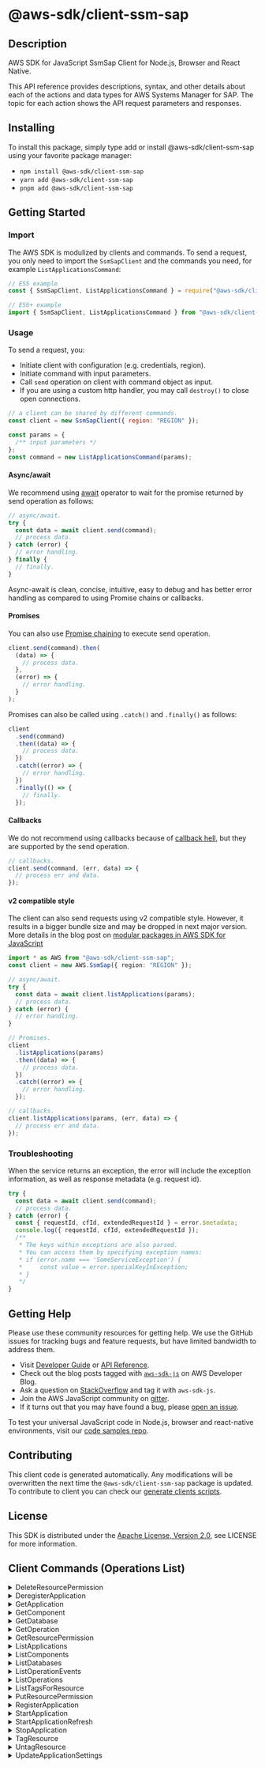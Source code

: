 <!-- generated file, do not edit directly -->

# @aws-sdk/client-ssm-sap

## Description

AWS SDK for JavaScript SsmSap Client for Node.js, Browser and React Native.

<p>This API reference provides descriptions, syntax, and other details about each of the
actions and data types for AWS Systems Manager for SAP. The topic for each action shows
the API request parameters and responses. </p>

## Installing

To install this package, simply type add or install @aws-sdk/client-ssm-sap
using your favorite package manager:

- `npm install @aws-sdk/client-ssm-sap`
- `yarn add @aws-sdk/client-ssm-sap`
- `pnpm add @aws-sdk/client-ssm-sap`

## Getting Started

### Import

The AWS SDK is modulized by clients and commands.
To send a request, you only need to import the `SsmSapClient` and
the commands you need, for example `ListApplicationsCommand`:

```js
// ES5 example
const { SsmSapClient, ListApplicationsCommand } = require("@aws-sdk/client-ssm-sap");
```

```ts
// ES6+ example
import { SsmSapClient, ListApplicationsCommand } from "@aws-sdk/client-ssm-sap";
```

### Usage

To send a request, you:

- Initiate client with configuration (e.g. credentials, region).
- Initiate command with input parameters.
- Call `send` operation on client with command object as input.
- If you are using a custom http handler, you may call `destroy()` to close open connections.

```js
// a client can be shared by different commands.
const client = new SsmSapClient({ region: "REGION" });

const params = {
  /** input parameters */
};
const command = new ListApplicationsCommand(params);
```

#### Async/await

We recommend using [await](https://developer.mozilla.org/en-US/docs/Web/JavaScript/Reference/Operators/await)
operator to wait for the promise returned by send operation as follows:

```js
// async/await.
try {
  const data = await client.send(command);
  // process data.
} catch (error) {
  // error handling.
} finally {
  // finally.
}
```

Async-await is clean, concise, intuitive, easy to debug and has better error handling
as compared to using Promise chains or callbacks.

#### Promises

You can also use [Promise chaining](https://developer.mozilla.org/en-US/docs/Web/JavaScript/Guide/Using_promises#chaining)
to execute send operation.

```js
client.send(command).then(
  (data) => {
    // process data.
  },
  (error) => {
    // error handling.
  }
);
```

Promises can also be called using `.catch()` and `.finally()` as follows:

```js
client
  .send(command)
  .then((data) => {
    // process data.
  })
  .catch((error) => {
    // error handling.
  })
  .finally(() => {
    // finally.
  });
```

#### Callbacks

We do not recommend using callbacks because of [callback hell](http://callbackhell.com/),
but they are supported by the send operation.

```js
// callbacks.
client.send(command, (err, data) => {
  // process err and data.
});
```

#### v2 compatible style

The client can also send requests using v2 compatible style.
However, it results in a bigger bundle size and may be dropped in next major version. More details in the blog post
on [modular packages in AWS SDK for JavaScript](https://aws.amazon.com/blogs/developer/modular-packages-in-aws-sdk-for-javascript/)

```ts
import * as AWS from "@aws-sdk/client-ssm-sap";
const client = new AWS.SsmSap({ region: "REGION" });

// async/await.
try {
  const data = await client.listApplications(params);
  // process data.
} catch (error) {
  // error handling.
}

// Promises.
client
  .listApplications(params)
  .then((data) => {
    // process data.
  })
  .catch((error) => {
    // error handling.
  });

// callbacks.
client.listApplications(params, (err, data) => {
  // process err and data.
});
```

### Troubleshooting

When the service returns an exception, the error will include the exception information,
as well as response metadata (e.g. request id).

```js
try {
  const data = await client.send(command);
  // process data.
} catch (error) {
  const { requestId, cfId, extendedRequestId } = error.$metadata;
  console.log({ requestId, cfId, extendedRequestId });
  /**
   * The keys within exceptions are also parsed.
   * You can access them by specifying exception names:
   * if (error.name === 'SomeServiceException') {
   *     const value = error.specialKeyInException;
   * }
   */
}
```

## Getting Help

Please use these community resources for getting help.
We use the GitHub issues for tracking bugs and feature requests, but have limited bandwidth to address them.

- Visit [Developer Guide](https://docs.aws.amazon.com/sdk-for-javascript/v3/developer-guide/welcome.html)
  or [API Reference](https://docs.aws.amazon.com/AWSJavaScriptSDK/v3/latest/index.html).
- Check out the blog posts tagged with [`aws-sdk-js`](https://aws.amazon.com/blogs/developer/tag/aws-sdk-js/)
  on AWS Developer Blog.
- Ask a question on [StackOverflow](https://stackoverflow.com/questions/tagged/aws-sdk-js) and tag it with `aws-sdk-js`.
- Join the AWS JavaScript community on [gitter](https://gitter.im/aws/aws-sdk-js-v3).
- If it turns out that you may have found a bug, please [open an issue](https://github.com/aws/aws-sdk-js-v3/issues/new/choose).

To test your universal JavaScript code in Node.js, browser and react-native environments,
visit our [code samples repo](https://github.com/aws-samples/aws-sdk-js-tests).

## Contributing

This client code is generated automatically. Any modifications will be overwritten the next time the `@aws-sdk/client-ssm-sap` package is updated.
To contribute to client you can check our [generate clients scripts](https://github.com/aws/aws-sdk-js-v3/tree/main/scripts/generate-clients).

## License

This SDK is distributed under the
[Apache License, Version 2.0](http://www.apache.org/licenses/LICENSE-2.0),
see LICENSE for more information.

## Client Commands (Operations List)

<details>
<summary>
DeleteResourcePermission
</summary>

[Command API Reference](https://docs.aws.amazon.com/AWSJavaScriptSDK/v3/latest/client/ssm-sap/command/DeleteResourcePermissionCommand/) / [Input](https://docs.aws.amazon.com/AWSJavaScriptSDK/v3/latest/Package/-aws-sdk-client-ssm-sap/Interface/DeleteResourcePermissionCommandInput/) / [Output](https://docs.aws.amazon.com/AWSJavaScriptSDK/v3/latest/Package/-aws-sdk-client-ssm-sap/Interface/DeleteResourcePermissionCommandOutput/)

</details>
<details>
<summary>
DeregisterApplication
</summary>

[Command API Reference](https://docs.aws.amazon.com/AWSJavaScriptSDK/v3/latest/client/ssm-sap/command/DeregisterApplicationCommand/) / [Input](https://docs.aws.amazon.com/AWSJavaScriptSDK/v3/latest/Package/-aws-sdk-client-ssm-sap/Interface/DeregisterApplicationCommandInput/) / [Output](https://docs.aws.amazon.com/AWSJavaScriptSDK/v3/latest/Package/-aws-sdk-client-ssm-sap/Interface/DeregisterApplicationCommandOutput/)

</details>
<details>
<summary>
GetApplication
</summary>

[Command API Reference](https://docs.aws.amazon.com/AWSJavaScriptSDK/v3/latest/client/ssm-sap/command/GetApplicationCommand/) / [Input](https://docs.aws.amazon.com/AWSJavaScriptSDK/v3/latest/Package/-aws-sdk-client-ssm-sap/Interface/GetApplicationCommandInput/) / [Output](https://docs.aws.amazon.com/AWSJavaScriptSDK/v3/latest/Package/-aws-sdk-client-ssm-sap/Interface/GetApplicationCommandOutput/)

</details>
<details>
<summary>
GetComponent
</summary>

[Command API Reference](https://docs.aws.amazon.com/AWSJavaScriptSDK/v3/latest/client/ssm-sap/command/GetComponentCommand/) / [Input](https://docs.aws.amazon.com/AWSJavaScriptSDK/v3/latest/Package/-aws-sdk-client-ssm-sap/Interface/GetComponentCommandInput/) / [Output](https://docs.aws.amazon.com/AWSJavaScriptSDK/v3/latest/Package/-aws-sdk-client-ssm-sap/Interface/GetComponentCommandOutput/)

</details>
<details>
<summary>
GetDatabase
</summary>

[Command API Reference](https://docs.aws.amazon.com/AWSJavaScriptSDK/v3/latest/client/ssm-sap/command/GetDatabaseCommand/) / [Input](https://docs.aws.amazon.com/AWSJavaScriptSDK/v3/latest/Package/-aws-sdk-client-ssm-sap/Interface/GetDatabaseCommandInput/) / [Output](https://docs.aws.amazon.com/AWSJavaScriptSDK/v3/latest/Package/-aws-sdk-client-ssm-sap/Interface/GetDatabaseCommandOutput/)

</details>
<details>
<summary>
GetOperation
</summary>

[Command API Reference](https://docs.aws.amazon.com/AWSJavaScriptSDK/v3/latest/client/ssm-sap/command/GetOperationCommand/) / [Input](https://docs.aws.amazon.com/AWSJavaScriptSDK/v3/latest/Package/-aws-sdk-client-ssm-sap/Interface/GetOperationCommandInput/) / [Output](https://docs.aws.amazon.com/AWSJavaScriptSDK/v3/latest/Package/-aws-sdk-client-ssm-sap/Interface/GetOperationCommandOutput/)

</details>
<details>
<summary>
GetResourcePermission
</summary>

[Command API Reference](https://docs.aws.amazon.com/AWSJavaScriptSDK/v3/latest/client/ssm-sap/command/GetResourcePermissionCommand/) / [Input](https://docs.aws.amazon.com/AWSJavaScriptSDK/v3/latest/Package/-aws-sdk-client-ssm-sap/Interface/GetResourcePermissionCommandInput/) / [Output](https://docs.aws.amazon.com/AWSJavaScriptSDK/v3/latest/Package/-aws-sdk-client-ssm-sap/Interface/GetResourcePermissionCommandOutput/)

</details>
<details>
<summary>
ListApplications
</summary>

[Command API Reference](https://docs.aws.amazon.com/AWSJavaScriptSDK/v3/latest/client/ssm-sap/command/ListApplicationsCommand/) / [Input](https://docs.aws.amazon.com/AWSJavaScriptSDK/v3/latest/Package/-aws-sdk-client-ssm-sap/Interface/ListApplicationsCommandInput/) / [Output](https://docs.aws.amazon.com/AWSJavaScriptSDK/v3/latest/Package/-aws-sdk-client-ssm-sap/Interface/ListApplicationsCommandOutput/)

</details>
<details>
<summary>
ListComponents
</summary>

[Command API Reference](https://docs.aws.amazon.com/AWSJavaScriptSDK/v3/latest/client/ssm-sap/command/ListComponentsCommand/) / [Input](https://docs.aws.amazon.com/AWSJavaScriptSDK/v3/latest/Package/-aws-sdk-client-ssm-sap/Interface/ListComponentsCommandInput/) / [Output](https://docs.aws.amazon.com/AWSJavaScriptSDK/v3/latest/Package/-aws-sdk-client-ssm-sap/Interface/ListComponentsCommandOutput/)

</details>
<details>
<summary>
ListDatabases
</summary>

[Command API Reference](https://docs.aws.amazon.com/AWSJavaScriptSDK/v3/latest/client/ssm-sap/command/ListDatabasesCommand/) / [Input](https://docs.aws.amazon.com/AWSJavaScriptSDK/v3/latest/Package/-aws-sdk-client-ssm-sap/Interface/ListDatabasesCommandInput/) / [Output](https://docs.aws.amazon.com/AWSJavaScriptSDK/v3/latest/Package/-aws-sdk-client-ssm-sap/Interface/ListDatabasesCommandOutput/)

</details>
<details>
<summary>
ListOperationEvents
</summary>

[Command API Reference](https://docs.aws.amazon.com/AWSJavaScriptSDK/v3/latest/client/ssm-sap/command/ListOperationEventsCommand/) / [Input](https://docs.aws.amazon.com/AWSJavaScriptSDK/v3/latest/Package/-aws-sdk-client-ssm-sap/Interface/ListOperationEventsCommandInput/) / [Output](https://docs.aws.amazon.com/AWSJavaScriptSDK/v3/latest/Package/-aws-sdk-client-ssm-sap/Interface/ListOperationEventsCommandOutput/)

</details>
<details>
<summary>
ListOperations
</summary>

[Command API Reference](https://docs.aws.amazon.com/AWSJavaScriptSDK/v3/latest/client/ssm-sap/command/ListOperationsCommand/) / [Input](https://docs.aws.amazon.com/AWSJavaScriptSDK/v3/latest/Package/-aws-sdk-client-ssm-sap/Interface/ListOperationsCommandInput/) / [Output](https://docs.aws.amazon.com/AWSJavaScriptSDK/v3/latest/Package/-aws-sdk-client-ssm-sap/Interface/ListOperationsCommandOutput/)

</details>
<details>
<summary>
ListTagsForResource
</summary>

[Command API Reference](https://docs.aws.amazon.com/AWSJavaScriptSDK/v3/latest/client/ssm-sap/command/ListTagsForResourceCommand/) / [Input](https://docs.aws.amazon.com/AWSJavaScriptSDK/v3/latest/Package/-aws-sdk-client-ssm-sap/Interface/ListTagsForResourceCommandInput/) / [Output](https://docs.aws.amazon.com/AWSJavaScriptSDK/v3/latest/Package/-aws-sdk-client-ssm-sap/Interface/ListTagsForResourceCommandOutput/)

</details>
<details>
<summary>
PutResourcePermission
</summary>

[Command API Reference](https://docs.aws.amazon.com/AWSJavaScriptSDK/v3/latest/client/ssm-sap/command/PutResourcePermissionCommand/) / [Input](https://docs.aws.amazon.com/AWSJavaScriptSDK/v3/latest/Package/-aws-sdk-client-ssm-sap/Interface/PutResourcePermissionCommandInput/) / [Output](https://docs.aws.amazon.com/AWSJavaScriptSDK/v3/latest/Package/-aws-sdk-client-ssm-sap/Interface/PutResourcePermissionCommandOutput/)

</details>
<details>
<summary>
RegisterApplication
</summary>

[Command API Reference](https://docs.aws.amazon.com/AWSJavaScriptSDK/v3/latest/client/ssm-sap/command/RegisterApplicationCommand/) / [Input](https://docs.aws.amazon.com/AWSJavaScriptSDK/v3/latest/Package/-aws-sdk-client-ssm-sap/Interface/RegisterApplicationCommandInput/) / [Output](https://docs.aws.amazon.com/AWSJavaScriptSDK/v3/latest/Package/-aws-sdk-client-ssm-sap/Interface/RegisterApplicationCommandOutput/)

</details>
<details>
<summary>
StartApplication
</summary>

[Command API Reference](https://docs.aws.amazon.com/AWSJavaScriptSDK/v3/latest/client/ssm-sap/command/StartApplicationCommand/) / [Input](https://docs.aws.amazon.com/AWSJavaScriptSDK/v3/latest/Package/-aws-sdk-client-ssm-sap/Interface/StartApplicationCommandInput/) / [Output](https://docs.aws.amazon.com/AWSJavaScriptSDK/v3/latest/Package/-aws-sdk-client-ssm-sap/Interface/StartApplicationCommandOutput/)

</details>
<details>
<summary>
StartApplicationRefresh
</summary>

[Command API Reference](https://docs.aws.amazon.com/AWSJavaScriptSDK/v3/latest/client/ssm-sap/command/StartApplicationRefreshCommand/) / [Input](https://docs.aws.amazon.com/AWSJavaScriptSDK/v3/latest/Package/-aws-sdk-client-ssm-sap/Interface/StartApplicationRefreshCommandInput/) / [Output](https://docs.aws.amazon.com/AWSJavaScriptSDK/v3/latest/Package/-aws-sdk-client-ssm-sap/Interface/StartApplicationRefreshCommandOutput/)

</details>
<details>
<summary>
StopApplication
</summary>

[Command API Reference](https://docs.aws.amazon.com/AWSJavaScriptSDK/v3/latest/client/ssm-sap/command/StopApplicationCommand/) / [Input](https://docs.aws.amazon.com/AWSJavaScriptSDK/v3/latest/Package/-aws-sdk-client-ssm-sap/Interface/StopApplicationCommandInput/) / [Output](https://docs.aws.amazon.com/AWSJavaScriptSDK/v3/latest/Package/-aws-sdk-client-ssm-sap/Interface/StopApplicationCommandOutput/)

</details>
<details>
<summary>
TagResource
</summary>

[Command API Reference](https://docs.aws.amazon.com/AWSJavaScriptSDK/v3/latest/client/ssm-sap/command/TagResourceCommand/) / [Input](https://docs.aws.amazon.com/AWSJavaScriptSDK/v3/latest/Package/-aws-sdk-client-ssm-sap/Interface/TagResourceCommandInput/) / [Output](https://docs.aws.amazon.com/AWSJavaScriptSDK/v3/latest/Package/-aws-sdk-client-ssm-sap/Interface/TagResourceCommandOutput/)

</details>
<details>
<summary>
UntagResource
</summary>

[Command API Reference](https://docs.aws.amazon.com/AWSJavaScriptSDK/v3/latest/client/ssm-sap/command/UntagResourceCommand/) / [Input](https://docs.aws.amazon.com/AWSJavaScriptSDK/v3/latest/Package/-aws-sdk-client-ssm-sap/Interface/UntagResourceCommandInput/) / [Output](https://docs.aws.amazon.com/AWSJavaScriptSDK/v3/latest/Package/-aws-sdk-client-ssm-sap/Interface/UntagResourceCommandOutput/)

</details>
<details>
<summary>
UpdateApplicationSettings
</summary>

[Command API Reference](https://docs.aws.amazon.com/AWSJavaScriptSDK/v3/latest/client/ssm-sap/command/UpdateApplicationSettingsCommand/) / [Input](https://docs.aws.amazon.com/AWSJavaScriptSDK/v3/latest/Package/-aws-sdk-client-ssm-sap/Interface/UpdateApplicationSettingsCommandInput/) / [Output](https://docs.aws.amazon.com/AWSJavaScriptSDK/v3/latest/Package/-aws-sdk-client-ssm-sap/Interface/UpdateApplicationSettingsCommandOutput/)

</details>
